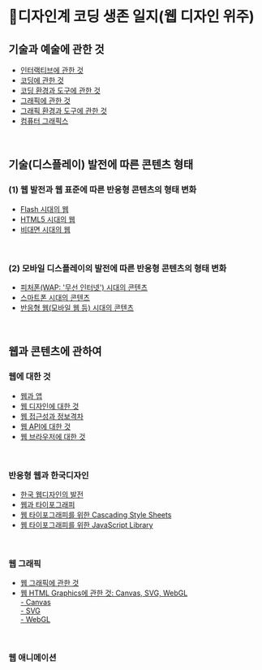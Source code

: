 <h1>&#128220;디자인계 코딩 생존 일지(웹 디자인 위주)</h1>
<h2>기술과 예술에 관한 것</h2>
<ul>
 <li><a href = "./script/interactive.md">인터랙티브에 관한 것</a></li>
 <li><a href = "./script/coding.md">코딩에 관한 것</a></li>
 <li><a href = "./script/env-and-tool-for-coding.md">코딩 환경과 도구에 관한 것</a></li>
 <li><a href = "./script/graphics.md">그래픽에 관한 것</a></dt>
 <li><a href = "./script/env-and-tool-for-graphics.md">그래픽 환경과 도구에 관한 것</a></li>
 <li><a href = "./script/computer-graphics.md">컴퓨터 그래픽스</a></li>
</ul> 
 <br>
 <h2>기술(디스플레이) 발전에 따른 콘텐츠 형태</h2>
 <h3>(1) 웹 발전과 웹 표준에 따른 반응형 콘텐츠의 형태 변화</h3>
 <ul>
 <li><a href = "./script/adobe-flash.md">Flash 시대의 웹</a></li>
 <li><a href = "./script/html5.md">HTML5 시대의 웹</a></li>
 <li><a href = "./script/covid-and-web.md">비대면 시대의 웹</a></li>
 </ul>
 <br>
 <h3>(2) 모바일 디스플레이의 발전에 따른 반응형 콘텐츠의 형태 변화</h3>
 <ul>
 <li><a href = "./script/wap.md">피처폰(WAP: '무선 인터넷') 시대의 콘텐츠</a></li>
 <li><a href = "./script/smartphone.md">스마트폰 시대의 콘텐츠</a></li>
 <li><a href = "./script/responsive-web.md">반응형 웹(모바일 웹 등) 시대의 콘텐츠</a></li>
 </ul>
 <br>
 <h2>웹과 콘텐츠에 관하여</h2>
 <h3>웹에 대한 것</h3>
 <ul>
 <li><a href = "./script/web-vs-app.md">웹과 앱</a></li>
 <li><a href = "./script/web-des.md">웹 디자인에 대한 것</a></li>
 <li><a href = "./script/digital-divide.md">웹 접근성과 정보격차</a></li>
 <li><a href = "./script/web-api.md">웹 API에 대한 것</a></li>
 <li><a href = "./script/web-browser.md">웹 브라우저에 대한 것</a></li>
 </ul> 
 <br>
 <h3>반응형 웹과 한국디자인</h3>
 <ul>
 <li><a href = "./script/web-history.md">한국 웹디자인의 발전</a></li>
 <li><a href = "./script/typography-and-web.md">웹과 타이포그래피</a></li>
 <li><a href = "./script/typography-css.md">웹 타이포그래피를 위한 Cascading Style Sheets</a></li>
 <li><a href = "./script/typography-js-library.md">웹 타이포그래피를 위한 JavaScript Library</a></li>
 </ul>
 <br>
 <h3>웹 그래픽</h3>
 <ul>
 <li><a href = "./script/web-graphic.md">웹 그래픽에 관한 것</a></li>
 <li><a href = "./script/html-graphics.md">웹 HTML Graphics에 관한 것: Canvas, SVG, WebGL</a></li>
 <dt> <a href = "./script/html-graphics.md">- Canvas</a></dt>
 <dt> <a href = "./script/html-graphics.md">- SVG</a></dt>
 <dt> <a href = "./script/html-graphics.md">- WebGL</a></dt>
 </ul>
 <br>
 <h3>웹 애니메이션</h3>
